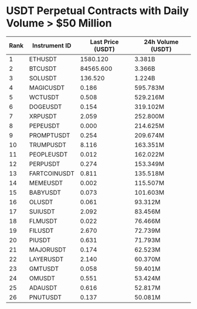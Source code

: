 # USDT Perpetual Contracts with Daily Volume > $50 Million

| Rank | Instrument ID | Last Price (USDT) | 24h Volume (USDT) |
|------|---------------|-------------------|-------------------|
| 1 | ETHUSDT | 1580.120 | 3.381B |
| 2 | BTCUSDT | 84565.600 | 3.366B |
| 3 | SOLUSDT | 136.520 | 1.224B |
| 4 | MAGICUSDT | 0.186 | 595.783M |
| 5 | WCTUSDT | 0.508 | 529.216M |
| 6 | DOGEUSDT | 0.154 | 319.102M |
| 7 | XRPUSDT | 2.059 | 252.800M |
| 8 | PEPEUSDT | 0.000 | 214.625M |
| 9 | PROMPTUSDT | 0.254 | 209.674M |
| 10 | TRUMPUSDT | 8.116 | 163.351M |
| 11 | PEOPLEUSDT | 0.012 | 162.022M |
| 12 | PERPUSDT | 0.274 | 153.349M |
| 13 | FARTCOINUSDT | 0.811 | 135.518M |
| 14 | MEMEUSDT | 0.002 | 115.507M |
| 15 | BABYUSDT | 0.073 | 101.603M |
| 16 | OLUSDT | 0.061 | 93.312M |
| 17 | SUIUSDT | 2.092 | 83.456M |
| 18 | FLMUSDT | 0.022 | 76.466M |
| 19 | FILUSDT | 2.670 | 72.739M |
| 20 | PIUSDT | 0.631 | 71.793M |
| 21 | MAJORUSDT | 0.174 | 62.523M |
| 22 | LAYERUSDT | 2.140 | 60.370M |
| 23 | GMTUSDT | 0.058 | 59.401M |
| 24 | OMUSDT | 0.551 | 53.424M |
| 25 | ADAUSDT | 0.616 | 52.817M |
| 26 | PNUTUSDT | 0.137 | 50.081M |
